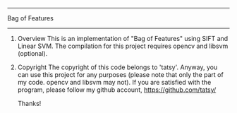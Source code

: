 ***
Bag of Features
***

1. Overview
    This is an implementation of "Bag of Features" using SIFT and Linear SVM.
    The compilation for this project requires opencv and libsvm (optional).
    
1. Copyright
    The copyright of this code belongs to 'tatsy'. Anyway, you can use this project
    for any purposes (please note that only the part of my code. opencv and libsvm may not).
    If you are satisfied with the program, please follow my github account, https://github.com/tatsy/
    
    Thanks!
    